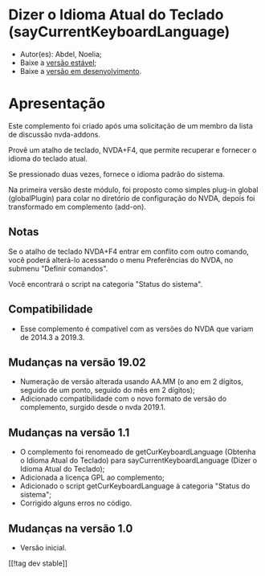 # Dizer o Idioma Atual do Teclado (sayCurrentKeyboardLanguage) #

* Autor(es): Abdel, Noelia;
* Baixe a [versão estável][1];
* Baixe a [versão em desenvolvimento][2].

# Apresentação #

Este complemento foi criado após uma solicitação de um membro da lista de
discussão nvda-addons.

Provê um atalho de teclado, NVDA+F4, que permite recuperar e fornecer o
idioma do teclado atual.

Se pressionado duas vezes, fornece o idioma padrão do sistema.

Na primeira versão deste módulo, foi proposto como simples plug-in global
(globalPlugin) para colar no diretório de configuração do NVDA, depois foi
transformado em complemento (add-on).

## Notas ##

Se o atalho de teclado NVDA+F4 entrar em conflito com outro comando, você
poderá alterá-lo acessando o menu Preferências do NVDA, no submenu "Definir
comandos".

Você encontrará o script na categoria "Status do sistema".

## Compatibilidade ##

* Esse complemento é compatível com as versões do NVDA que variam de 2014.3
  a 2019.3.

## Mudanças na versão 19.02 ##

* Numeração de versão alterada usando AA.MM (o ano em 2 dígitos, seguido de
  um ponto, seguido do mês em 2 dígitos);
* Adicionado compatibilidade com o novo formato de versão do complemento,
  surgido desde o nvda 2019.1.

## Mudanças na versão 1.1 ##

* O complemento foi renomeado de getCurKeyboardLanguage (Obtenha o Idioma
  Atual do Teclado) para sayCurrentKeyboardLanguage (Dizer o Idioma Atual do
  Teclado);
* Adicionada a licença GPL ao complemento;
* Adicionado o script getCurKeyboardLanguage à categoria "Status do
  sistema";
* Corrigido alguns erros no código.

## Mudanças na versão 1.0 ##

* Versão inicial.

[[!tag dev stable]]

[1]: https://www.nvaccess.org/addonStore/legacy?file=ckbl

[2]: https://www.nvaccess.org/addonStore/legacy?file=ckbl-dev

